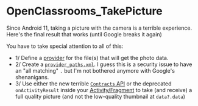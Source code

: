 # OpenClassrooms_TakePicture
Since Android 11, taking a picture with the camera is a terrible experience. Here's the final result that works (until Google breaks it again)

You have to take special attention to all of this: 
* 1/ Define a [provider](https://github.com/NinoDLC/OpenClassrooms_TakePicture/blob/master/app/src/main/AndroidManifest.xml#L28) for the file(s) that will get the photo data.
* 2/ Create a [`provider_paths.xml`](https://github.com/NinoDLC/OpenClassrooms_TakePicture/blob/master/app/src/main/res/xml/provider_paths.xml). I guess this is a security issue to have an "all matching" `.` but I'm not bothered anymore with Google's shenanigans. 
* 3/ Use either the new terrible [`Contracts` API](https://developer.android.com/reference/androidx/activity/result/contract/ActivityResultContracts) or the deprecated `onActivityResult` inside your [Activity/Fragment](https://github.com/NinoDLC/OpenClassrooms_TakePicture/blob/master/app/src/main/java/fr/delcey/takepictureintentdemo/MainActivity.kt#L17) to take (and receive) a full quality picture (and not the low-quality thumbnail at `data?.data`)
